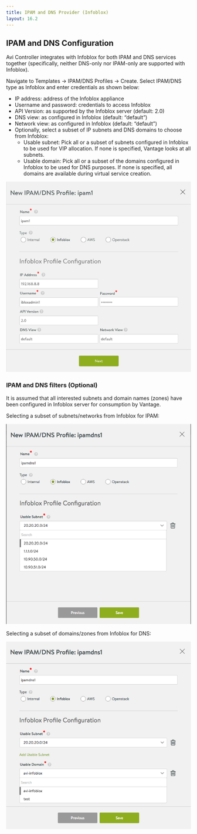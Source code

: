 ```yaml
---
title: IPAM and DNS Provider (Infoblox)
layout: 16.2
---
```

## IPAM and DNS Configuration

Avi Controller integrates with Infoblox for both IPAM and DNS services together (specifically, neither DNS-only nor IPAM-only are supported with Infoblox).

Navigate to Templates -> IPAM/DNS Profiles -> Create. Select IPAM/DNS type as Infoblox and enter credentials as shown below:

* IP address: address of the Infoblox appliance
* Username and password: credentials to access Infoblox
* API Version: as supported by the Infoblox server (default: 2.0)
* DNS view: as configured in Infoblox (default: “default”)
* Network view: as configured in Infoblox (default: “default”)
* Optionally, select a subset of IP subnets and DNS domains to choose from Infoblox:  
    * Usable subnet: Pick all or a subset of subnets configured in Infoblox to be used for VIP allocation. If none is specified, Vantage looks at all subnets.
    * Usable domain: Pick all or a subset of the domains configured in Infoblox to be used for DNS purposes. If none is specified, all domains are available during virtual service creation. 

<img class="aligncenter wp-image-10195" src="img/ipam-infoblox.png" alt="IPAM and DNS Provider (Infoblox)" width="505" height="518">

### IPAM and DNS filters (Optional)

It is assumed that all interested subnets and domain names (zones) have been configured in Infoblox server for consumption by Vantage.

Selecting a subset of subnets/networks from Infoblox for IPAM:

<a href="img/infoblox-subnet.png"><img class="aligncenter wp-image-10296" src="img/infoblox-subnet.png" alt="IPAM and DNS Provider (Infoblox)" width="507" height="545"></a>

Selecting a subset of domains/zones from Infoblox for DNS:

<a href="img/infoblox-domain.png"><img class="aligncenter wp-image-10297" src="img/infoblox-domain.png" alt="IPAM and DNS Provider (Infoblox)" width="505" height="511"></a>
